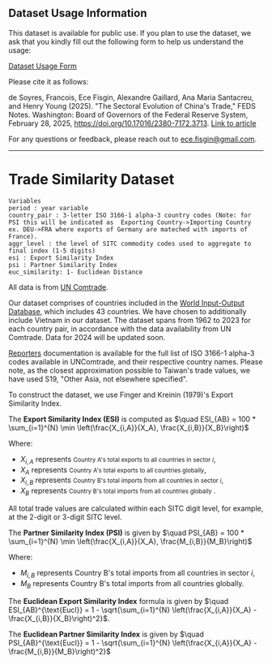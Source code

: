 ## Dataset Usage Information

This dataset is available for public use. If you plan to use the dataset, we ask that you kindly fill out the following form to help us understand the usage:

[Dataset Usage Form](https://docs.google.com/forms/d/e/1FAIpQLSdjSekVJt4WR-rVTtPl_DAwa4muYZdssoQJIs2bh1kHteojcA/viewform?usp=header)

Please cite it as follows:

de Soyres, Francois, Ece Fisgin, Alexandre Gaillard, Ana Maria Santacreu, and Henry Young (2025). "The Sectoral Evolution of China's Trade," FEDS Notes. Washington: Board of Governors of the Federal Reserve System, February 28, 2025, https://doi.org/10.17016/2380-7172.3713. [Link to article](https://www.federalreserve.gov/econres/notes/feds-notes/the-sectoral-evolution-of-chinas-trade-20250228.html)

For any questions or feedback, please reach out to ece.fisgin@gmail.com.


---


# Trade Similarity Dataset

```
Variables
period : year variable
country_pair : 3-letter ISO 3166-1 alpha-3 country codes (Note: for PSI this will be indicated as  Exporting Country->Importing Country ex. DEU->FRA where exports of Germany are mateched with imports of France).
aggr_level : the level of SITC commodity codes used to aggregate to final index (1-5 digits)
esi : Export Similarity Index
psi : Partner Similarity Index
euc_similarity: 1- Euclidean Distance
```

All data is from [UN Comtrade](https://comtradeplus.un.org/). 

Our dataset comprises of countries included in the [World Input-Output Database](https://www.rug.nl/ggdc/valuechain/wiod/?lang=en), which includes 43 countries. We have chosen to additionally include Vietnam in our dataset. The dataset spans from 1962 to 2023 for each country pair, in accordance with the data availability from UN Comtrade. Data for 2024 will be updated soon.

[Reporters](https://comtradeapi.un.org/files/v1/app/reference/Reporters.json) documentation is available for the full list of ISO 3166-1 alpha-3 codes available in UNComtrade, and their respective country names. Please note, as the closest approximation possible to Taiwan's trade values, we have used S19, "Other Asia, not elsewhere specified".


To construct the dataset, we use Finger and Kreinin (1979)'s Export Similarity Index. 

The **Export Similarity Index (ESI)** is computed as   $\quad ESI_{AB} = 100 * \sum_{i=1}^{N} \min \left(\frac{X_{i,A}}{X_A}, \frac{X_{i,B}}{X_B}\right)$

Where:
- $X_{i,A}$ represents <small>Country A's total exports to all countries in sector $i$</small>,
- $X_A$ represents <small>Country A's total exports to all countries globally</small>,
- $X_{i,B}$ represents <small>Country B's total imports from all countries in sector $i$</small>,
- $X_B$ represents <small>Country B's total imports from all countries globally </small>.

All total trade values are calculated within each SITC digit level, for example, at the 2-digit or 3-digit SITC level.

The **Partner Similarity Index (PSI)** is given by   $\quad  PSI_{AB} = 100 * \sum_{i=1}^{N} \min \left(\frac{X_{i,A}}{X_A}, \frac{M_{i,B}}{M_B}\right)$

Where:
- $M_{i,B}$ represents Country B's total imports from all countries in sector $i$,
- $M_B$ represents Country B's total imports from all countries globally.

The **Euclidean Export Similarity Index** formula is given by $\quad ESI_{AB}^{\text{Eucl}} = 1 - \sqrt{\sum_{i=1}^{N} \left(\frac{X_{i,A}}{X_A} - \frac{X_{i,B}}{X_B}\right)^2}$. 

The **Euclidean Partner Similarity Index** is given by  $\quad PSI_{AB}^{\text{Eucl}} = 1 - \sqrt{\sum_{i=1}^{N} \left(\frac{X_{i,A}}{X_A} - \frac{M_{i,B}}{M_B}\right)^2}$


